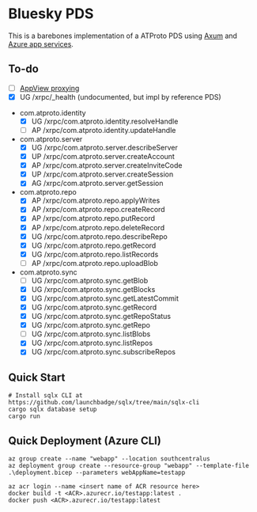# Bluesky PDS
This is a barebones implementation of a ATProto PDS using [Axum](https://github.com/tokio-rs/axum) and [Azure app services](https://learn.microsoft.com/en-us/azure/app-service/overview).

## To-do
- [ ] [AppView proxying](https://atproto.com/specs/xrpc#service-proxying)
- [X] UG /xrpc/_health (undocumented, but impl by reference PDS)
- com.atproto.identity
    - [X] UG /xrpc/com.atproto.identity.resolveHandle
    - [ ] AP /xrpc/com.atproto.identity.updateHandle
- com.atproto.server
    - [X] UG /xrpc/com.atproto.server.describeServer
    - [X] UP /xrpc/com.atproto.server.createAccount
    - [X] AP /xrpc/com.atproto.server.createInviteCode
    - [X] UP /xrpc/com.atproto.server.createSession
    - [X] AG /xrpc/com.atproto.server.getSession
- com.atproto.repo
    - [X] AP /xrpc/com.atproto.repo.applyWrites
    - [X] AP /xrpc/com.atproto.repo.createRecord
    - [X] AP /xrpc/com.atproto.repo.putRecord
    - [X] AP /xrpc/com.atproto.repo.deleteRecord
    - [X] UG /xrpc/com.atproto.repo.describeRepo
    - [X] UG /xrpc/com.atproto.repo.getRecord
    - [X] UG /xrpc/com.atproto.repo.listRecords
    - [ ] AP /xrpc/com.atproto.repo.uploadBlob
- com.atproto.sync
    - [ ] UG /xrpc/com.atproto.sync.getBlob
    - [X] UG /xrpc/com.atproto.sync.getBlocks
    - [X] UG /xrpc/com.atproto.sync.getLatestCommit
    - [X] UG /xrpc/com.atproto.sync.getRecord
    - [X] UG /xrpc/com.atproto.sync.getRepoStatus
    - [X] UG /xrpc/com.atproto.sync.getRepo
    - [ ] UG /xrpc/com.atproto.sync.listBlobs
    - [X] UG /xrpc/com.atproto.sync.listRepos
    - [X] UG /xrpc/com.atproto.sync.subscribeRepos

## Quick Start
```
# Install sqlx CLI at https://github.com/launchbadge/sqlx/tree/main/sqlx-cli
cargo sqlx database setup
cargo run
```

## Quick Deployment (Azure CLI)
```
az group create --name "webapp" --location southcentralus
az deployment group create --resource-group "webapp" --template-file .\deployment.bicep --parameters webAppName=testapp

az acr login --name <insert name of ACR resource here>
docker build -t <ACR>.azurecr.io/testapp:latest .
docker push <ACR>.azurecr.io/testapp:latest
```
